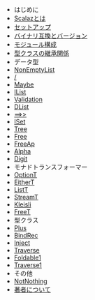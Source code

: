 - はじめに
 - [Scalazとは](overview.md)
 - [セットアップ](setup.md)
 - [バイナリ互換とバージョン](binary_compatibility.md)
 - [モジュール構成](modules.md)
 - [型クラスの継承関係](diagram.md)
- データ型
 - [NonEmptyList](nel.md)
 - [\/](disjunction.md)
 - [Maybe](maybe.md)
 - [IList](iList.md)
 - [Validation](validation.md)
 - [DList](dlist.md)
 - [==>>](imap.md)
 - [ISet](iset.md)
 - [Tree](tree.md)
 - [Free](free.md)
 - [FreeAp](freeAp.md)
 - [Alpha](alpha.md)
 - [Digit](digit.md)
- モナドトランスフォーマー
 - [OptionT](optionT.md)
 - [EitherT](eitherT.md)
 - [ListT](listT.md)
 - [StreamT](streamT.md)
 - [Kleisli](kleisli.md)
 - [FreeT](freeT.md)
- 型クラス
 - [Plus](plus.md)
 - [BindRec](bindRec.md)
 - [Inject](inject.md)
 - [Traverse](traverse.md)
 - [Foldable1](foldable1.md)
 - [Traverse1](traverse1.md)
- その他
 - [NotNothing](notNothing.md)
- [著者について](about_author.md)
